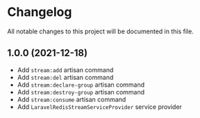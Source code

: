 # Changelog

All notable changes to this project will be documented in this file.

## 1.0.0 (2021-12-18)

- Add `stream:add` artisan command
- Add `stream:del` artisan command
- Add `stream:declare-group` artisan command
- Add `stream:destroy-group` artisan command
- Add `stream:consume` artisan command
- Add `LaravelRedisStreamServiceProvider` service provider
